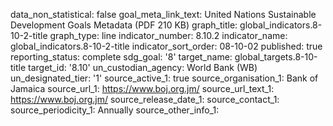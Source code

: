 data_non_statistical: false
goal_meta_link_text: United Nations Sustainable Development Goals Metadata (PDF 210
  KB)
graph_title: global_indicators.8-10-2-title
graph_type: line
indicator_number: 8.10.2
indicator_name: global_indicators.8-10-2-title
indicator_sort_order: 08-10-02
published: true
reporting_status: complete
sdg_goal: '8'
target_name: global_targets.8-10-title
target_id: '8.10'
un_custodian_agency: World Bank (WB)
un_designated_tier: '1'
source_active_1: true
source_organisation_1: Bank of Jamaica
source_url_1: https://www.boj.org.jm/
source_url_text_1:  https://www.boj.org.jm/
source_release_date_1: 
source_contact_1: 
source_periodicity_1: Annually
source_other_info_1: 
